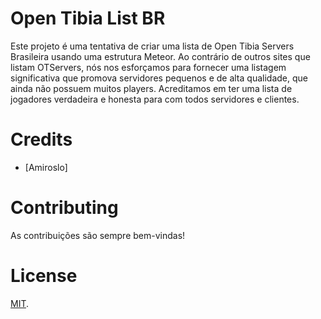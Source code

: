 Open Tibia List BR
======
Este projeto é uma tentativa de criar uma lista de Open Tibia Servers Brasileira usando uma estrutura Meteor.
Ao contrário de outros sites que listam OTServers, nós nos esforçamos para fornecer uma listagem significativa que promova servidores pequenos e de alta qualidade, 
que ainda não possuem muitos players. Acreditamos em ter uma lista de jogadores verdadeira e honesta para com todos servidores e clientes.

Credits
======
* [Amiroslo]

Contributing
=======
As contribuições são sempre bem-vindas!

License
=======
[MIT](LICENSE).
